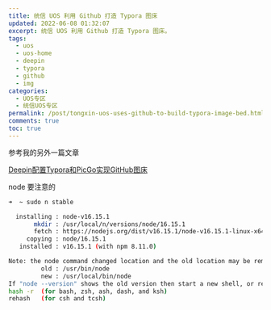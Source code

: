 ```yaml
---
title: 统信 UOS 利用 Github 打造 Typora 图床
updated: 2022-06-08 01:32:07
excerpt: 统信 UOS 利用 Github 打造 Typora 图床。
tags:
  - uos
  - uos-home
  - deepin
  - typora
  - github
  - img
categories:
  - UOS专区
  - 统信UOS专区
permalink: /post/tongxin-uos-uses-github-to-build-typora-image-bed.html
comments: true
toc: true
---
```

参考我的另外一篇文章

[Deepin配置Typora和PicGo实现GitHub图床](/post/deepin-config-typora-and-picgo-to-implement-gitHub-pic-cdn.html)

node 要注意的

```bash
➜  ~ sudo n stable

  installing : node-v16.15.1
       mkdir : /usr/local/n/versions/node/16.15.1
       fetch : https://nodejs.org/dist/v16.15.1/node-v16.15.1-linux-x64.tar.xz
     copying : node/16.15.1
   installed : v16.15.1 (with npm 8.11.0)

Note: the node command changed location and the old location may be remembered in your current shell.
         old : /usr/bin/node
         new : /usr/local/bin/node
If "node --version" shows the old version then start a new shell, or reset the location hash with:
hash -r  (for bash, zsh, ash, dash, and ksh)
rehash   (for csh and tcsh)
```